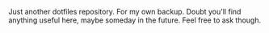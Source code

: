 Just another dotfiles repository. For my own backup. Doubt you'll find anything
useful here, maybe someday in the future. Feel free to ask though.
